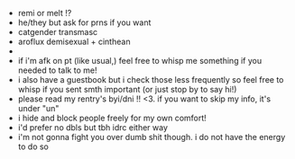 - remi or melt !?
- he/they but ask for prns if you want
- catgender transmasc
- aroflux demisexual + cinthean
- 
- if i'm afk on pt (like usual,) feel free to whisp me something if you needed to talk to me!
- i also have a guestbook but i check those less frequently so feel free to whisp if you sent smth important (or just stop by to say hi!)
- please read my rentry's byi/dni !! <3. if you want to skip my info, it's under "un"
- i hide and block people freely for my own comfort!
- i'd prefer no dbls but tbh idrc either way
- i'm not gonna fight you over dumb shit though. i do not have the energy to do so
